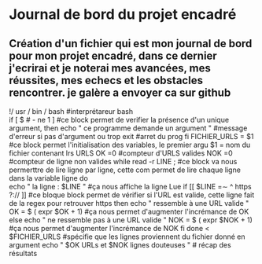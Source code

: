 # Journal de bord du projet encadré
## Création d'un fichier qui est mon journal de bord pour mon projet encadré, dans ce dernier j'ecrirai et je noterai mes avancées, mes réussites, mes echecs et les obstacles rencontrer. je galère a envoyer ca sur github

!/ usr / bin / bash #interprétareur bash  
if [ $ # - ne 1 ] #ce block permet de verifier la présence d'un unique argument,
then
echo " ce programme demande un argument " #message d'erreur si pas d'argument ou trop
exit #arret du prog
fi
FICHIER_URLS = $1 #ce block permet l'initialisation des variables, le premier argu $1 = nom du fichier contenant lrs URLS
OK =0 #compteur d'URLS valides 
NOK =0 #compteur de ligne non valides
while read -r LINE ; #ce block va nous permerttre de lire ligne par ligne, cette com permet de lire chaque ligne dans la variable ligne
do  
echo " la ligne : $LINE " #ça nous affiche la ligne Lue
if [[ $LINE =∼ ^ https ?:// ]] #ce bloque block permet de vérifier si l'URL est valide, cette ligne fait de la regex pour retrouver https
then 
echo " ressemble à une URL valide "
OK = $ ( expr $OK + 1) #ça nous permet d'augmenter l'incrémance de OK
else
echo " ne ressemble pas à une URL valide " 
NOK = $ ( expr $NOK + 1) #ça nous permet d'augmenter l'incrémance de NOK
fi
done < $FICHIER_URLS #spécifie que les lignes proviennent du fichier donné en argument
echo " $OK URLs et $NOK lignes douteuses " # récap des résultats